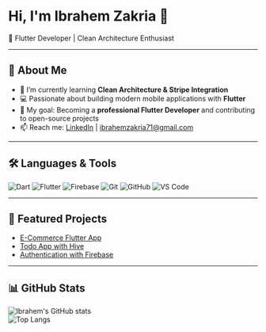 # Hi, I'm Ibrahem Zakria 👋  
🚀 Flutter Developer | Clean Architecture Enthusiast  

---

## 💼 About Me
- 🌱 I’m currently learning **Clean Architecture & Stripe Integration**  
- 💻 Passionate about building modern mobile applications with **Flutter**  
- 🎯 My goal: Becoming a **professional Flutter Developer** and contributing to open-source projects  
- 📫 Reach me: [LinkedIn](https://www.linkedin.com/in/ibrahem-zakria-66b554281/) | ibrahemzakria71@gmail.com  

---

## 🛠️ Languages & Tools
![Dart](https://img.shields.io/badge/-Dart-0175C2?logo=dart&logoColor=white&style=flat)
![Flutter](https://img.shields.io/badge/-Flutter-02569B?logo=flutter&logoColor=white&style=flat)
![Firebase](https://img.shields.io/badge/-Firebase-FFCA28?logo=firebase&logoColor=black&style=flat)
![Git](https://img.shields.io/badge/-Git-F05032?logo=git&logoColor=white&style=flat)
![GitHub](https://img.shields.io/badge/-GitHub-181717?logo=github&logoColor=white&style=flat)
![VS Code](https://img.shields.io/badge/-VSCode-007ACC?logo=visual-studio-code&logoColor=white&style=flat)

---

## 🚀 Featured Projects
- [E-Commerce Flutter App](https://github.com/ibrahem-zakria/flutter_ecommerce_app)  
- [Todo App with Hive](https://github.com/ibrahem-zakria/flutter_todo_app)  
- [Authentication with Firebase](https://github.com/ibrahem-zakria/flutter_auth_app)  

---

## 📊 GitHub Stats
![Ibrahem's GitHub stats](https://github-readme-stats.vercel.app/api?username=ibrahem-zakria&show_icons=true&theme=tokyonight)  
![Top Langs](https://github-readme-stats.vercel.app/api/top-langs/?username=ibrahem-zakria&layout=compact&theme=tokyonight)
